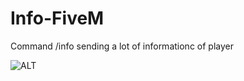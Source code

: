 # Info-FiveM

Command /info sending a lot of informationc of player

![ALT](https://cdn.discordapp.com/attachments/824367338019225690/925199866089578506/unknown.png)
